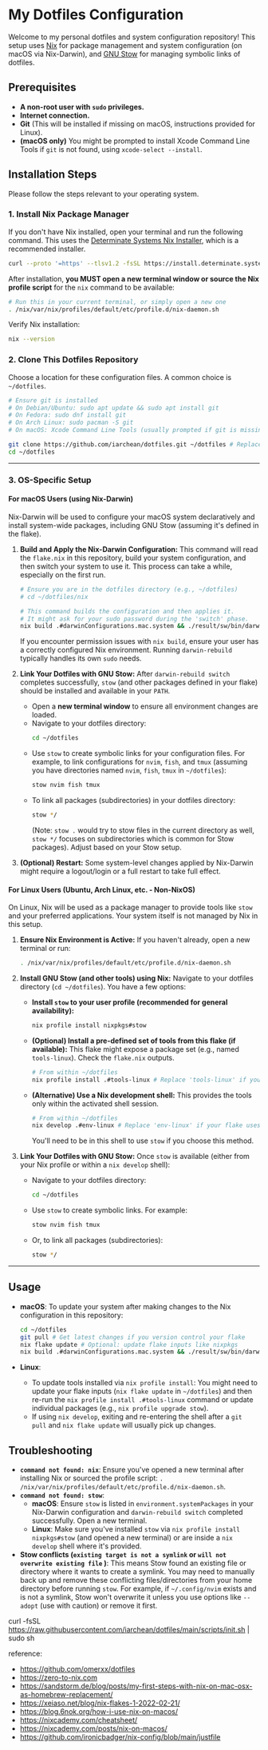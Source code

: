 # My Dotfiles Configuration

Welcome to my personal dotfiles and system configuration repository! This setup uses [Nix](https://nixos.org/) for package management and system configuration (on macOS via Nix-Darwin), and [GNU Stow](https://www.gnu.org/software/stow/) for managing symbolic links of dotfiles.

## Prerequisites

*   **A non-root user with `sudo` privileges.**
*   **Internet connection.**
*   **Git** (This will be installed if missing on macOS, instructions provided for Linux).
*   **(macOS only)** You might be prompted to install Xcode Command Line Tools if `git` is not found, using `xcode-select --install`.

## Installation Steps

Please follow the steps relevant to your operating system.

### 1. Install Nix Package Manager

If you don't have Nix installed, open your terminal and run the following command. This uses the [Determinate Systems Nix Installer](https://determinate.systems/posts/determinate-nix-installer), which is a recommended installer.

```bash
curl --proto '=https' --tlsv1.2 -fsSL https://install.determinate.systems/nix | sh -s -- install
```

After installation, **you MUST open a new terminal window or source the Nix profile script** for the `nix` command to be available:

```bash
# Run this in your current terminal, or simply open a new one
. /nix/var/nix/profiles/default/etc/profile.d/nix-daemon.sh
```

Verify Nix installation:
```bash
nix --version
```

### 2. Clone This Dotfiles Repository

Choose a location for these configuration files. A common choice is `~/dotfiles`.

```bash
# Ensure git is installed
# On Debian/Ubuntu: sudo apt update && sudo apt install git
# On Fedora: sudo dnf install git
# On Arch Linux: sudo pacman -S git
# On macOS: Xcode Command Line Tools (usually prompted if git is missing) should provide it.

git clone https://github.com/iarchean/dotfiles.git ~/dotfiles # Replace with your repo URL if different
cd ~/dotfiles
```

---

### 3. OS-Specific Setup

#### For macOS Users (using Nix-Darwin)

Nix-Darwin will be used to configure your macOS system declaratively and install system-wide packages, including GNU Stow (assuming it's defined in the flake).

1.  **Build and Apply the Nix-Darwin Configuration:**
    This command will read the `flake.nix` in this repository, build your system configuration, and then switch your system to use it. This process can take a while, especially on the first run.

    ```bash
    # Ensure you are in the dotfiles directory (e.g., ~/dotfiles)
    # cd ~/dotfiles/nix

    # This command builds the configuration and then applies it.
    # It might ask for your sudo password during the 'switch' phase.
    nix build .#darwinConfigurations.mac.system && ./result/sw/bin/darwin-rebuild switch --flake .#mac
    ```
    If you encounter permission issues with `nix build`, ensure your user has a correctly configured Nix environment. Running `darwin-rebuild` typically handles its own `sudo` needs.

2.  **Link Your Dotfiles with GNU Stow:**
    After `darwin-rebuild switch` completes successfully, `stow` (and other packages defined in your flake) should be installed and available in your `PATH`.

    *   Open a **new terminal window** to ensure all environment changes are loaded.
    *   Navigate to your dotfiles directory:
        ```bash
        cd ~/dotfiles
        ```
    *   Use `stow` to create symbolic links for your configuration files. For example, to link configurations for `nvim`, `fish`, and `tmux` (assuming you have directories named `nvim`, `fish`, `tmux` in `~/dotfiles`):
        ```bash
        stow nvim fish tmux
        ```
    *   To link all packages (subdirectories) in your dotfiles directory:
        ```bash
        stow */
        ```
        (Note: `stow .` would try to stow files in the current directory as well, `stow */` focuses on subdirectories which is common for Stow packages). Adjust based on your Stow setup.

3.  **(Optional) Restart:** Some system-level changes applied by Nix-Darwin might require a logout/login or a full restart to take full effect.

#### For Linux Users (Ubuntu, Arch Linux, etc. - Non-NixOS)

On Linux, Nix will be used as a package manager to provide tools like `stow` and your preferred applications. Your system itself is not managed by Nix in this setup.

1.  **Ensure Nix Environment is Active:**
    If you haven't already, open a new terminal or run:
    ```bash
    . /nix/var/nix/profiles/default/etc/profile.d/nix-daemon.sh
    ```

2.  **Install GNU Stow (and other tools) using Nix:**
    Navigate to your dotfiles directory (`cd ~/dotfiles`). You have a few options:

    *   **Install `stow` to your user profile (recommended for general availability):**
        ```bash
        nix profile install nixpkgs#stow
        ```
    *   **(Optional) Install a pre-defined set of tools from this flake (if available):**
        This flake might expose a package set (e.g., named `tools-linux`). Check the `flake.nix` outputs.
        ```bash
        # From within ~/dotfiles
        nix profile install .#tools-linux # Replace 'tools-linux' if your flake uses a different name
        ```
    *   **(Alternative) Use a Nix development shell:**
        This provides the tools only within the activated shell session.
        ```bash
        # From within ~/dotfiles
        nix develop .#env-linux # Replace 'env-linux' if your flake uses a different name
        ```
        You'll need to be in this shell to use `stow` if you choose this method.

3.  **Link Your Dotfiles with GNU Stow:**
    Once `stow` is available (either from your Nix profile or within a `nix develop` shell):

    *   Navigate to your dotfiles directory:
        ```bash
        cd ~/dotfiles
        ```
    *   Use `stow` to create symbolic links. For example:
        ```bash
        stow nvim fish tmux
        ```
    *   Or, to link all packages (subdirectories):
        ```bash
        stow */
        ```

---

## Usage

*   **macOS**: To update your system after making changes to the Nix configuration in this repository:
    ```bash
    cd ~/dotfiles
    git pull # Get latest changes if you version control your flake
    nix flake update # Optional: update flake inputs like nixpkgs
    nix build .#darwinConfigurations.mac.system && ./result/sw/bin/darwin-rebuild switch --flake .#mac
    ```

*   **Linux**:
    *   To update tools installed via `nix profile install`: You might need to update your flake inputs (`nix flake update` in `~/dotfiles`) and then re-run the `nix profile install .#tools-linux` command or update individual packages (e.g., `nix profile upgrade stow`).
    *   If using `nix develop`, exiting and re-entering the shell after a `git pull` and `nix flake update` will usually pick up changes.

## Troubleshooting

*   **`command not found: nix`**: Ensure you've opened a new terminal after installing Nix or sourced the profile script: `. /nix/var/nix/profiles/default/etc/profile.d/nix-daemon.sh`.
*   **`command not found: stow`**:
    *   **macOS**: Ensure `stow` is listed in `environment.systemPackages` in your Nix-Darwin configuration and `darwin-rebuild switch` completed successfully. Open a new terminal.
    *   **Linux**: Make sure you've installed `stow` via `nix profile install nixpkgs#stow` (and opened a new terminal) or are inside a `nix develop` shell where it's provided.
*   **Stow conflicts (`existing target is not a symlink` or `will not overwrite existing file` )**: This means Stow found an existing file or directory where it wants to create a symlink. You may need to manually back up and remove these conflicting files/directories from your home directory before running `stow`. For example, if `~/.config/nvim` exists and is not a symlink, Stow won't overwrite it unless you use options like `--adopt` (use with caution) or remove it first.


curl -fsSL https://raw.githubusercontent.com/iarchean/dotfiles/main/scripts/init.sh | sudo sh

reference:
- https://github.com/omerxx/dotfiles
- https://zero-to-nix.com
- https://sandstorm.de/blog/posts/my-first-steps-with-nix-on-mac-osx-as-homebrew-replacement/
- https://xeiaso.net/blog/nix-flakes-1-2022-02-21/
- https://blog.6nok.org/how-i-use-nix-on-macos/
- https://nixcademy.com/cheatsheet/
- https://nixcademy.com/posts/nix-on-macos/
- https://github.com/ironicbadger/nix-config/blob/main/justfile